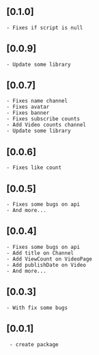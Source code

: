 ## [0.1.0]
    - Fixes if script is null

## [0.0.9]
    - Update some library

## [0.0.7]

    - Fixes name channel
    - Fixes avatar
    - Fixes banner
    - Fixes subscribe counts
    - Add Video counts channel
    - Update some library

## [0.0.6]

    - Fixes like count

## [0.0.5]

    - Fixes some bugs on api
    - And more...

## [0.0.4]

    - Fixes some bugs on api
    - Add title on Channel
    - Add ViewCount on VideoPage
    - Add publishDate on Video
    - And more...

## [0.0.3]

    - With fix some bugs

## [0.0.1]

     - create package